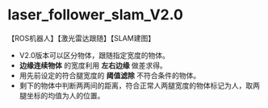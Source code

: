 # laser_follower_slam_V2.0
【ROS机器人】【激光雷达跟随】【SLAM建图】
- V2.0版本可以区分物体，跟随指定宽度的物体。
- **边缘连续物体** 的宽度利用 **左右边缘** 做差求得。
- 用先前设定的符合腿宽度的 **阈值滤除** 不符合条件的物体。
- 剩下的物体中判断两两间的距离，符合正常人两腿宽度的物体标记为人，取两腿坐标的均值为人的位置。
